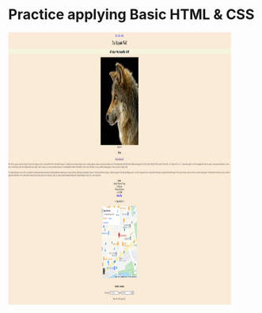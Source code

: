 # Practice applying Basic HTML & CSS 

<img src="./images/practiseSite.PNG" height="550px" width="450px">